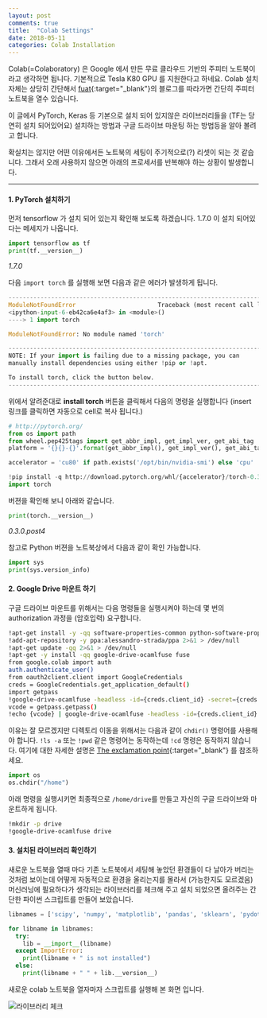 ```yaml
---
layout: post
comments: true
title:  "Colab Settings"
date: 2018-05-11
categories: Colab Installation
---
```


Colab(=Colaboratory) 은 Google 에서 만든 무료 클라우드 기반의 주피터 노트북이라고 생각하면 됩니다. 기본적으로 Tesla K80 GPU 를 지원한다고 하네요. Colab 설치 자체는 상당히 간단해서 [fuat](https://medium.com/deep-learning-turkey/google-colab-free-gpu-tutorial-e113627b9f5d){:target="_blank"}의 블로그를 따라가면 간단히  주피터 노트북을 열수 있습니다.

이 글에서 PyTorch, Keras 등 기본으로 설치 되어 있지않은 라이브러리들을 (TF는 당연히 설치 되어있어요) 설치하는 방법과 구글 드라이브 마운팅 하는 방법등을 알아 볼려고 합니다.

확실치는 않지만 어떤 이유에서든 노트북의 세팅이 주기적으로(?) 리셋이 되는 것 같습니다. 그래서 오래 사용하지 않으면 아래의 프로세서를 반복해야 하는 상황이 발생합니다.

* * *

#### 1. **PyTorch** 설치하기

먼저 tensorflow 가 설치 되어 있는지 확인해 보도록 하겠습니다. 1.7.0 이 설치 되어있다는 메세지가 나옵니다.
```python
import tensorflow as tf
print(tf.__version__)
```
*1.7.0*

다음 `import torch` 를 실행해 보면 다음과 같은 에러가 발생하게 됩니다.

```python
---------------------------------------------------------------------------
ModuleNotFoundError                       Traceback (most recent call last)
<ipython-input-6-eb42ca6e4af3> in <module>()
----> 1 import torch

ModuleNotFoundError: No module named 'torch'

---------------------------------------------------------------------------
NOTE: If your import is failing due to a missing package, you can
manually install dependencies using either !pip or !apt.

To install torch, click the button below.
---------------------------------------------------------------------------
```

위에서 알려준대로 **install torch** 버튼을 클릭해서 다음의 명령을 실행합니다 (insert 링크를 클릭하면 자동으로 cell로 복사 됩니다.)

```python
# http://pytorch.org/
from os import path
from wheel.pep425tags import get_abbr_impl, get_impl_ver, get_abi_tag
platform = '{}{}-{}'.format(get_abbr_impl(), get_impl_ver(), get_abi_tag())

accelerator = 'cu80' if path.exists('/opt/bin/nvidia-smi') else 'cpu'

!pip install -q http://download.pytorch.org/whl/{accelerator}/torch-0.3.0.post4-{platform}-linux_x86_64.whl torchvision
import torch
```

버젼을 확인해 보니 아래와 같습니다.

```python
print(torch.__version__)
```
*0.3.0.post4*

참고로 Python 버젼을 노트북상에서 다음과 같이 확인 가능합니다.

```python
import sys
print(sys.version_info)
```
#### 2. **Google Drive** 마운트 하기

구글 드라이브 마운트를 위해서는 다음 명령들을 실행시켜야 하는데 몇 번의 authorization 과정을 (암호입력) 요구합니다.

```bash
!apt-get install -y -qq software-properties-common python-software-properties module-init-tools
!add-apt-repository -y ppa:alessandro-strada/ppa 2>&1 > /dev/null
!apt-get update -qq 2>&1 > /dev/null
!apt-get -y install -qq google-drive-ocamlfuse fuse
from google.colab import auth
auth.authenticate_user()
from oauth2client.client import GoogleCredentials
creds = GoogleCredentials.get_application_default()
import getpass
!google-drive-ocamlfuse -headless -id={creds.client_id} -secret={creds.client_secret} < /dev/null 2>&1 | grep URL
vcode = getpass.getpass()
!echo {vcode} | google-drive-ocamlfuse -headless -id={creds.client_id} -secret={creds.client_secret}
```

이유는 잘 모르겠지만 디렉토리 이동을 위해서는 다음과 같이 `chdir()` 명령어를 사용해야 합니다. `!ls -a` 또는 `!pwd` 같은 명령어는 동작하는데 `!cd` 명령은 동작하지 않습니다. 여기에 대한 자세한 설명은 [The exclamation point](https://github.com/sr320/course-fish546-2016/issues/28){:target="_blank"} 를 참조하세요.

```python
import os
os.chdir("/home")
```

아래 명령을 실행시키면 최종적으로 `/home/drive`를 만들고 자신의 구글 드라이브와 마운트하게 됩니다.

```bash
!mkdir -p drive
!google-drive-ocamlfuse drive
```

#### 3. 설치된 라이브러리 확인하기

새로운 노트북을 열때 마다 기존 노트북에서 세팅해 놓았던 환경들이 다 날아가 버리는 것처럼 보이는데 어떻게 자동적으로 환경을 올리는지를 몰라서 (가능한지도 모르겠음) 머신러닝에 필요하다가 생각되는 라이브러리를 체크해 주고 설치 되었으면 올려주는 간단한 파이썬 스크립트를 만들어 보았습니다.

```python
libnames = ['scipy', 'numpy', 'matplotlib', 'pandas', 'sklearn', 'pydotplus', 'h5py','tensorflow','keras', 'pytorch']

for libname in libnames:
  try:
    lib = __import__(libname)
  except ImportError:
    print(libname + " is not installed")
  else:
    print(libname + " " + lib.__version__)
```

새로운 colab 노트북을 열자마자 스크립트를 실행해 본 화면 입니다.

![라이브러리 체크](https://seokcp.github.io/images/colab_lib_list.png)
